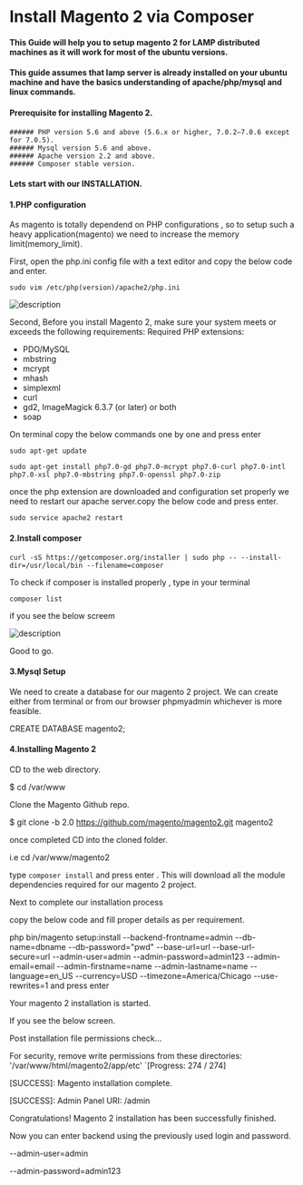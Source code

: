 # Install Magento 2 via Composer

#### This Guide will help you to setup magento 2 for LAMP distributed machines as it will work for most of the ubuntu versions.

#### This guide assumes that lamp server is already installed on your ubuntu machine and have the basics understanding of apache/php/mysql and linux commands.

#### Prerequisite for installing Magento 2.
    ###### PHP version 5.6 and above (5.6.x or higher, 7.0.2–7.0.6 except for 7.0.5).
    ###### Mysql version 5.6 and above.
    ###### Apache version 2.2 and above.
    ###### Composer stable version.
    
#### Lets start with our INSTALLATION.

#### 1.PHP configuration
As magento is totally dependend on PHP configurations , so to setup such a heavy application(magento) we need to increase the memory limit(memory_limit).

First, open the php.ini config file with a text editor and copy the below code and enter.

`sudo vim /etc/php(version)/apache2/php.ini`

![description](https://raw.githubusercontent.com/pluralsight/guides/master/images/9f4f2f83-bb24-4458-ba50-00c912695a64.png)


Second, Before you install Magento 2, make sure your system meets or exceeds the following requirements:
Required PHP extensions:

- PDO/MySQL
- mbstring
- mcrypt
- mhash
- simplexml
- curl
- gd2, ImageMagick 6.3.7 (or later) or both
- soap

On terminal copy the below commands one by one and press enter

`sudo apt-get update`

`sudo apt-get install php7.0-gd php7.0-mcrypt php7.0-curl php7.0-intl php7.0-xsl php7.0-mbstring php7.0-openssl php7.0-zip`

once the php extension are downloaded and configuration set properly
we need to restart our apache server.copy the below code and press enter.

`sudo service apache2 restart`

#### 2.Install composer

`curl -sS https://getcomposer.org/installer | sudo php -- --install-dir=/usr/local/bin --filename=composer`

To check if composer is installed properly , type in your terminal

`composer list`

if you see the below screem

![description](https://raw.githubusercontent.com/pluralsight/guides/master/images/c780844a-0c15-4605-bd9d-11a6157afdd8.png)

Good to go.

#### 3.Mysql Setup
We need to create a database for our magento 2 project.
We can create either from terminal or from our browser phpmyadmin whichever is more feasible.

CREATE DATABASE magento2;

#### 4.Installing Magento 2

CD to the web directory.

$ cd /var/www
	
Clone the Magento Github repo.

$ git clone -b 2.0 https://github.com/magento/magento2.git magento2

once completed CD into the cloned folder.

i.e cd /var/www/magento2

type `composer install` and press enter .
This will download all the module dependencies required for our magento 2 project.

Next to complete our installation process

copy the below code and fill proper details as per requirement. 

php bin/magento setup:install --backend-frontname=admin --db-name=dbname --db-password="pwd" --base-url=url --base-url-secure=url --admin-user=admin --admin-password=admin123 --admin-email=email --admin-firstname=name --admin-lastname=name --language=en_US --currency=USD --timezone=America/Chicago --use-rewrites=1   and press enter

Your magento 2 installation is started.

If you see the below screen.

Post installation file permissions check...

For security, remove write permissions from these directories: '/var/www/html/magento2/app/etc' `[Progress: 274 / 274]

[SUCCESS]: Magento installation complete.

[SUCCESS]: Admin Panel URI: /admin

Congratulations! Magento 2 installation has been successfully finished.

Now you can enter backend using the previously used login and password.

--admin-user=admin

--admin-password=admin123




